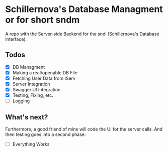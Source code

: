 # Schillernova's Database Managment or for short sndm
A repo with the Server-side Backend for the sndi (Schillernova's Database Interface).
## Todos
- [x] DB Managment
- [x] Making a real/openable DB File
- [x] Fetching User Data from IServ
- [x] Server Integration
- [x] Swagger UI Integration
- [x] Testing, Fixing, etc.
- [ ] Logging
## What's next?
Furthermore, a good friend of mine will code the UI for the server calls. And then testing goes into a second phase:
- [ ] Everything Works
